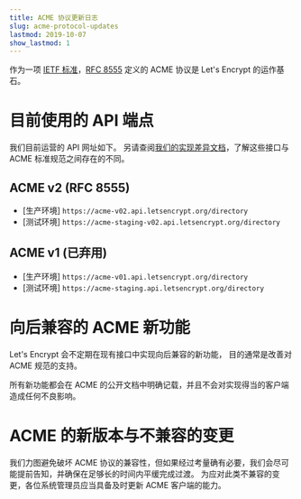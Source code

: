 ```yaml
---
title: ACME 协议更新日志
slug: acme-protocol-updates
lastmod: 2019-10-07
show_lastmod: 1
---
```



作为一项 [IETF 标准](https://letsencrypt.org/2019/03/11/acme-protocol-ietf-standard.html)，[RFC 8555](https://datatracker.ietf.org/doc/rfc8555/) 定义的 ACME 协议是 Let's Encrypt 的运作基石。

# 目前使用的 API 端点

我们目前运营的 API 网址如下。 另请查阅[我们的实现差异文档](https://github.com/letsencrypt/boulder/blob/main/docs/acme-divergences.md)，了解这些接口与 ACME 标准规范之间存在的不同。

## ACME v2 (RFC 8555)

* [生产环境] `https://acme-v02.api.letsencrypt.org/directory`
* [测试环境] `https://acme-staging-v02.api.letsencrypt.org/directory`

## ACME v1 (已弃用)

* [生产环境] `https://acme-v01.api.letsencrypt.org/directory`
* [测试环境] `https://acme-staging.api.letsencrypt.org/directory`

# 向后兼容的 ACME 新功能

Let's Encrypt 会不定期在现有接口中实现向后兼容的新功能， 目的通常是改善对 ACME 规范的支持。

所有新功能都会在 ACME 的公开文档中明确记载，并且不会对实现得当的客户端造成任何不良影响。

# ACME 的新版本与不兼容的变更

我们力图避免破坏 ACME 协议的兼容性，但如果经过考量确有必要，我们会尽可能提前告知，并确保在足够长的时间内平缓完成过渡。 为应对此类不兼容的变更，各位系统管理员应当具备及时更新 ACME 客户端的能力。
